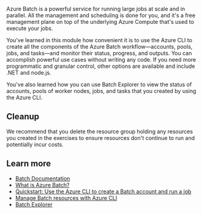 Azure Batch is a powerful service for running large jobs at scale and in parallel. All the management and scheduling is done for you, and it's a free management plane on top of the underlying Azure Compute that's used to execute your jobs.

You've learned in this module how convenient it is to use the Azure CLI to create all the components of the Azure Batch workflow—accounts, pools, jobs, and tasks—and monitor their status, progress, and outputs. You can accomplish powerful use cases without writing any code. If you need more programmatic and granular control, other options are available and include .NET and node.js.

You've also learned how you can use Batch Explorer to view the status of accounts, pools of worker nodes, jobs, and tasks that you created by using the Azure CLI.

## Cleanup

We recommend that you delete the resource group holding any resources you created in the exercises to ensure resources don't continue to run and potentially incur costs.

## Learn more

- [Batch Documentation](/azure/batch/)
- [What is Azure Batch?](/azure/batch/batch-technical-overview)
- [Quickstart: Use the Azure CLI to create a Batch account and run a job](/azure/batch/quick-create-cli)
- [Manage Batch resources with Azure CLI](/azure/batch/batch-cli-get-started)
- [Batch Explorer](https://azure.github.io/BatchExplorer/)